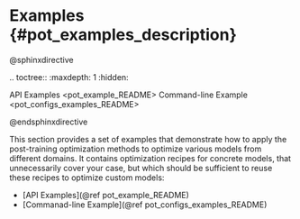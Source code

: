# Examples {#pot_examples_description}

@sphinxdirective

.. toctree::
   :maxdepth: 1
   :hidden:
   
   API Examples <pot_example_README>
   Command-line Example <pot_configs_examples_README>

@endsphinxdirective

This section provides a set of examples that demonstrate how to apply the post-training optimization methods to optimize various models from different domains. It contains optimization recipes for concrete models, that unnecessarily cover your case, but which should be sufficient to reuse these recipes to optimize custom models:

- [API Examples](@ref pot_example_README)
- [Commanad-line Example](@ref pot_configs_examples_README)